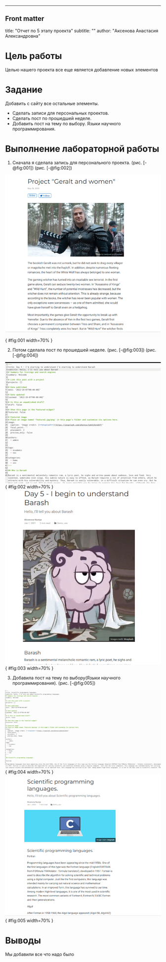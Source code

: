 ---
## Front matter
title: "Отчет по 5 этапу проекта"
subtitle: ""
author: "Аксенова Анастасия Александровна"


# Цель работы

Целью нашего проекта все еще является добавление новых элементов


# Задание

Добавить с сайту все остальные элементы.

- Сделать записи для персональных проектов.
- Сделать пост по прошедшей неделе.
- Добавить пост на тему по выбору.
Языки научного программирования.

# Выполнение лабораторной работы

1) Сначала я сделала запись для персонального проекта.  (рис. [-@fig:001])  (рис. [-@fig:002])

![1](51.png){ #fig:001 width=70% }

2) Потом сделала пост по прошедшей неделе. (рис. [-@fig:003])  (рис. [-@fig:004])

![2](52.png){ #fig:002 width=70% }
![3](53.png){ #fig:003 width=70% }

3) Добавила пост на тему по выбору(Языки научного программирования).  (рис. [-@fig:005])

![4](54.png){ #fig:004 width=70% } 
![5](55.png){ #fig:005 width=70% }


# Выводы

Мы добавили все что надо было


